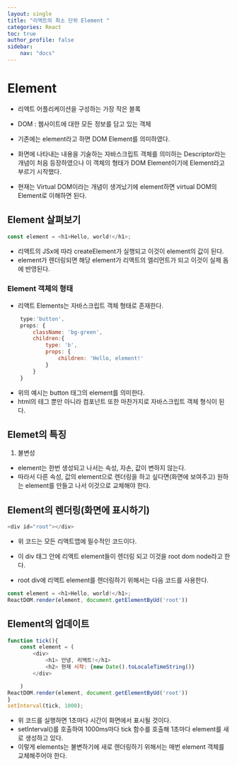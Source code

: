 ```yaml
---
layout: single
title: "리액트의 최소 단위 Element "
categories: React
toc: true
author_profile: false
sidebar:
    nav: "docs"
---
```


# Element
- 리액트 어플리케이션을 구성하는 가장 작은 블록
- DOM : 웹사이트에 대한 모든 정보를 담고 있는 객체
- 기존에는 element라고 하면 DOM Element를 의미하였다.

- 화면에 나타내는 내용을 기술하는 자바스크립트 객체를 의미하는 Descriptor라는 개념이 처음 등장하였으나 이 객체의 형태가 DOM Element이기에 Element라고 부르기 시작했다. 
- 현재는 Virtual DOM이라는 개념이 생겨났기에 element하면 virtual DOM의 Element로 이해하면 된다.

## Element 살펴보기
```javascript
const element = <h1>Hello, world!</h1>;
```
- 리액트의 JSx에 따라 createElement가 실행되고 이것이 element의 값이 된다. 
- element가 렌더링되면 해당 element가 리액트의 엘리먼트가 되고 이것이 실제 돔에 반영된다.

### Element 객체의 형태
- 리액트 Elements는 자바스크립트 객체 형태로 존재한다.
```javascript
    type:'button',
    props: {
        className: 'bg-green',
        children:{
            type: 'b',
            props: {
                children: 'Hello, element!'
            }
        }
    }
```
- 위의 예시는 button 태그의 element를 의미한다. 
- html의 테그 뿐만 아니라 컴포넌트 또한 마찬가지로 자바스크립트 객체 형식이 된다. 


## Elemet의 특징
1. 불변성
- element는 한번 생성되고 나서는 속성, 자손, 값이 변하지 않는다. 
- 따라서 다른 속성, 값의 element으로 렌더링을 하고 싶다면(화면에 보여주고) 원하는 element를 만들고 나서 이것으로 교체해야 한다. 


## Element의 렌더링(화면에 표시하기)
```javascript
<div id="root"></div> 
```
- 위 코드는 모든 리액트앱에 필수적인 코드이다.
- 이 div 태그 안에 리액트 element들이 렌더링 되고 이것을 root dom node라고 한다.
 
- root div에 리액트 element를 렌더링하기 위해서는 다음 코드를 사용한다. 
```javascript
const element = <h1>Hello, world!</h1>;
ReactDOM.render(element, document.getElementByUd('root'))
```

## Element의 업데이트
```javascript
function tick(){
    const element = (
        <div>
            <h1> 안녕, 리액트!</h1>
            <h2> 현재 시작: {new Date().toLocaleTimeString()}
        </div>

    )
ReactDOM.render(element, document.getElementByUd('root'))
}
setInterval(tick, 1000);
```
- 위 코드를 실행하면 1초마다 시간이 화면에서 표시될 것이다. 
- setInterval()를 호출하여 1000ms마다 tick 함수를 호출해 1초마다 element를 새로 생성하고 있다. 
- 이렇게 elements는 불변하기에 새로 렌더링하기 위해서는 매번 element 객체를 교체해주어야 한다. 